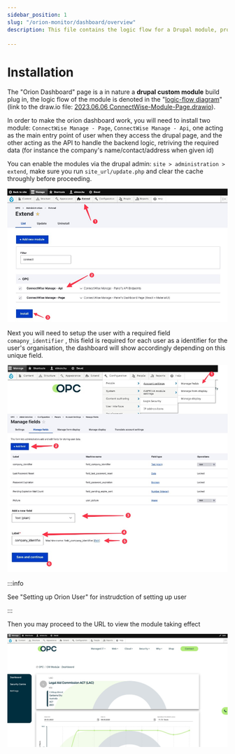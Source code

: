 ```yaml
---
sidebar_position: 1
slug: "/orion-monitor/dashboard/overview"
description: This file contains the logic flow for a Drupal module, providing a detailed overview of how the module works and how it interacts with the Drupal platform. The logic flow diagram breaks down the module's functionality into a series of steps and illustrates how data flows between these steps.

---
```


# Installation
The "Orion Dashboard" page is a in nature a **drupal custom module** build plug in, the logic flow of the module is denoted in the "[logic-flow diagram](assets/image-20230608105209780.png)" (link to the draw.io file: [2023.06.06 ConnectWise-Module-Page.drawio](./src/2023.06.06%20ConnectWise-Module-Page.drawio)).

 In order to make the orion dashboard work, you will need to install two module: `ConnectWise Manage - Page`, `ConnectWise Manage - Api`, one acting as the main entry point of user when they access the drupal page, and the other acting as the API to handle the backend logic, retriving the required data (for instance the company's name/contact/address when given id)

You can enable the modules via the drupal admin: `site > administration > extend`, make sure you run `site_url/update.php` and clear the cache throughly before proceeding.

![2023.06.08 - 10_51_26 -  [Google Chrome-Extend  OPC] -](assets/2023.06.08%20-%2010_51_26%20-%20%20%5BGoogle%20Chrome-Extend%20%20OPC%5D%20-.jpg)

Next you will need to setup the user with a required field `comapny_identifier` , this field is required for each user as a identifier for the user's organisation, the dashboard will show accordingly depending on this unique field.

![2023.06.08 - 10_56_49 -  [Google Chrome-CW Module - Dashboard  OPC] -](assets/2023.06.08%20-%2010_56_49%20-%20%20%5BGoogle%20Chrome-CW%20Module%20-%20Dashboard%20%20OPC%5D%20-.jpg)

:::info

See "Setting up Orion User" for instrudction of setting up user

:::

Then you may proceed to the URL to view the module taking effect

![2023.06.08 - 10_54_45 -  [Google Chrome-CW Module - Dashboard  OPC] -](assets/2023.06.08%20-%2010_54_45%20-%20%20%5BGoogle%20Chrome-CW%20Module%20-%20Dashboard%20%20OPC%5D%20-.jpg)


